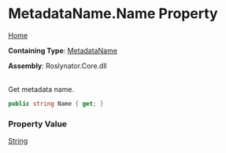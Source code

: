 # MetadataName\.Name Property

[Home](../../../README.md)

**Containing Type**: [MetadataName](../README.md)

**Assembly**: Roslynator\.Core\.dll

\
Get metadata name\.

```csharp
public string Name { get; }
```

### Property Value

[String](https://docs.microsoft.com/en-us/dotnet/api/system.string)


